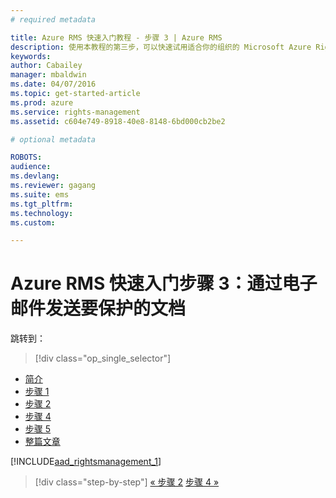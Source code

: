 ```yaml
---
# required metadata

title: Azure RMS 快速入门教程 - 步骤 3 | Azure RMS
description: 使用本教程的第三步，可以快速试用适合你的组织的 Microsoft Azure Rights Management，只需执行 5 个步骤，所需时间不到 15 分钟。
keywords:
author: Cabailey
manager: mbaldwin
ms.date: 04/07/2016
ms.topic: get-started-article
ms.prod: azure
ms.service: rights-management
ms.assetid: c604e749-8918-40e8-8148-6bd000cb2be2

# optional metadata

ROBOTS: 
audience:
ms.devlang:
ms.reviewer: gagang
ms.suite: ems
ms.tgt_pltfrm:
ms.technology:
ms.custom:

---
```



# Azure RMS 快速入门步骤 3：通过电子邮件发送要保护的文档

跳转到： 
> [!div class="op_single_selector"]
- [简介](rms-quickstart-intro.md)
- [步骤 1](tutorial-step1.md)
- [步骤 2](tutorial-step2.md)
- [步骤 4](tutorial-step4.md)
- [步骤 5](tutorial-step5.md)
- [整篇文章](rms-quickstart.md)

[!INCLUDE[aad_rightsmanagement_1](../includes/tutorial-step3-include.md)] 

>[!div class="step-by-step"]
[« 步骤 2](tutorial-step2.md)
[步骤 4 »](tutorial-step4.md)

<!--HONumber=Apr16_HO3-->


